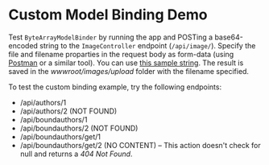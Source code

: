 # Custom Model Binding Demo

Test `ByteArrayModelBinder` by running the app and POSTing a base64-encoded string to the `ImageController` endpoint (`/api/image/`). Specify the file and filename proparties in the request body as form-data (using [Postman](https://www.getpostman.com/) or a similar tool). You can use [this sample string](Base64String.txt). The result is saved in the *wwwroot/images/upload* folder with the filename specified.

To test the custom binding example, try the following endpoints:

* /api/authors/1
* /api/authors/2 (NOT FOUND)
* /api/boundauthors/1
* /api/boundauthors/2 (NOT FOUND)
* /api/boundauthors/get/1
* /api/boundauthors/get/2 (NO CONTENT) &ndash; This action doesn't check for null and returns a *404 Not Found*.

